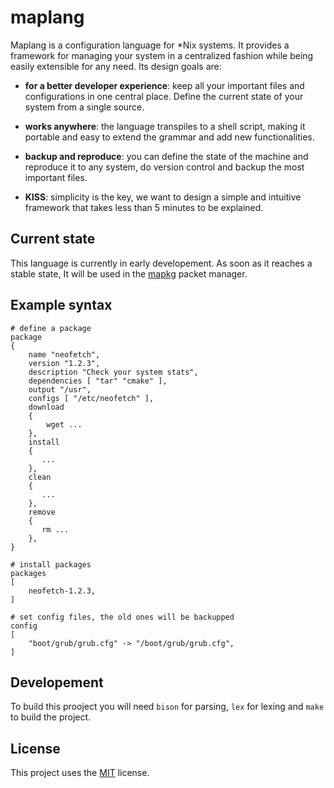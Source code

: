 # maplang

Maplang is a configuration language for *Nix systems. It provides a framework for
managing your system in a centralized fashion while being easily extensible for
any need. Its design goals are:

- **for a better developer experience**: keep all your important files and configurations
  in one central place. Define the current state of your system from a single source.

- **works anywhere**: the language transpiles to a shell script, making it portable
  and easy to extend the grammar and add new functionalities.

- **backup and reproduce**: you can define the state of the machine and reproduce it to
  any system, do version control and backup the most important files.

- **KISS**: simplicity is the key, we want to design a simple and intuitive framework
   that takes less than 5 minutes to be explained.

## Current state

This language is currently in early developement. As soon as it reaches a stable state,
It will be used in the [mapkg](https://github.com/San7o/mapkg.git) packet manager.


## Example syntax

```
# define a package
package
{
	name "neofetch",
	version "1.2.3",
	description "Check your system stats",
    dependencies [ "tar" "cmake" ],
	output "/usr",
	configs [ "/etc/neofetch" ],
	download
	{
	    wget ...
	},
	install
	{
	   ...
	},
	clean
	{
	   ...
	},
	remove
	{
	   rm ...
	},
}

# install packages
packages
[
    neofetch-1.2.3,
]

# set config files, the old ones will be backupped
config
[
	"boot/grub/grub.cfg" -> "/boot/grub/grub.cfg",
]
```


## Developement

To build this prooject you will need `bison` for parsing,
`lex` for lexing and `make` to build the project.


## License

This project uses the [MIT](./LICENSE) license.
